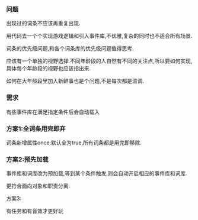 ### 问题

出现过的词条不应该再重复出现.

用代码去一个个实现游戏逻辑和引入事件库,不优雅,复杂的同时也不适合所有场景.

词条的优先级问题,和各个词条库的优先级问题值得思考.

应该有一个单独的视野选择.不同年龄段的人自然有不同的关注点,所以要如何实现,具体每个年龄段的视野也应该指出来.

如何在大年龄段里加入新鲜事也是个问题,不是每次都是滥调.

### 需求

有些事件库在满足指定条件后会自动载入

### 方案1:全词条用完即弃

词条新增属性once:默认全为true,所有词条都是用完即移除.

### 方案2:预先加载

事件库和词库改为预加载,等到某个条件触发,则会自动开启相应的事件库和词库.

更符合面向对象和职责分离.

方案3:





有任务和有音效才更好玩
